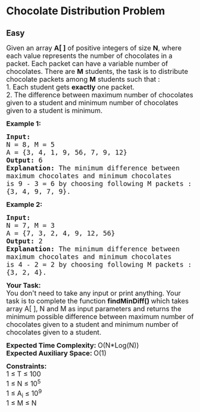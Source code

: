 # Chocolate Distribution Problem
## Easy 
<div class="problem-statement" style="user-select: auto;">
                <p style="user-select: auto;"></p><p style="user-select: auto;"><span style="font-size: 18px; user-select: auto;">Given an array <strong style="user-select: auto;">A[ ]</strong> of positive integers of size <strong style="user-select: auto;">N</strong>, where each value represents the number of chocolates in a packet. Each packet can have a variable number of chocolates. There are <strong style="user-select: auto;">M</strong> students, the task is to distribute chocolate packets among <strong style="user-select: auto;">M</strong> students&nbsp;such that :</span><br style="user-select: auto;">
<span style="font-size: 18px; user-select: auto;">1. Each student gets <strong style="user-select: auto;">exactly</strong> one packet.<br style="user-select: auto;">
2. The difference between maximum number of chocolates given to a student and minimum&nbsp;number of chocolates given to a student is minimum.</span></p>

<p style="user-select: auto;"><span style="font-size: 18px; user-select: auto;"><strong style="user-select: auto;">Example 1:</strong></span></p>

<pre style="user-select: auto;"><span style="font-size: 18px; user-select: auto;"><strong style="user-select: auto;">Input:
</strong>N = 8, M = 5</span>
<span style="font-size: 18px; user-select: auto;">A = {3, 4, 1, 9, 56, 7, 9, 12}<strong style="user-select: auto;">
Output: </strong>6
<strong style="user-select: auto;">Explanation: </strong>The minimum difference between 
maximum chocolates and minimum chocolates 
is 9 - 3 = 6 by choosing following M packets :
{3, 4, 9, 7, 9}.</span>
</pre>

<p style="user-select: auto;"><span style="font-size: 18px; user-select: auto;"><strong style="user-select: auto;">Example 2:</strong></span></p>

<pre style="user-select: auto;"><span style="font-size: 18px; user-select: auto;"><strong style="user-select: auto;">Input:
</strong>N = 7, M = 3</span>
<span style="font-size: 18px; user-select: auto;">A = {7, 3, 2, 4, 9, 12, 56}
<strong style="user-select: auto;">Output: </strong>2
<strong style="user-select: auto;">Explanation: </strong>The minimum difference between
maximum chocolates and minimum chocolates
is 4 - 2 = 2 by choosing following M packets :
{3, 2, 4}.</span></pre>

<p style="user-select: auto;"><span style="font-size: 18px; user-select: auto;"><strong style="user-select: auto;">Your&nbsp;Task:</strong><br style="user-select: auto;">
You don't need to take any input or print anything. Your task is to complete the function&nbsp;<strong style="user-select: auto;">findMinDiff()&nbsp;</strong>which takes array A[ ], N and M as input parameters&nbsp;and returns the minimum possible difference&nbsp;between maximum number of chocolates given to a student and minimum&nbsp;number of chocolates given to a student.</span></p>

<p style="user-select: auto;"><span style="font-size: 18px; user-select: auto;"><strong style="user-select: auto;">Expected Time Complexity:&nbsp;</strong>O(N*Log(N))<br style="user-select: auto;">
<strong style="user-select: auto;">Expected Auxiliary Space:&nbsp;</strong>O(1)</span></p>

<p style="user-select: auto;"><span style="font-size: 18px; user-select: auto;"><strong style="user-select: auto;">Constraints:</strong><br style="user-select: auto;">
1 ≤ T ≤&nbsp;100<br style="user-select: auto;">
1&nbsp;≤&nbsp;N&nbsp;≤&nbsp;10<sup style="user-select: auto;">5</sup><br style="user-select: auto;">
1 ≤&nbsp;A<sub style="user-select: auto;">i</sub> ≤&nbsp;10<sup style="user-select: auto;">9</sup><br style="user-select: auto;">
1 ≤&nbsp;M ≤&nbsp;N</span></p>
 <p style="user-select: auto;"></p>
            </div>